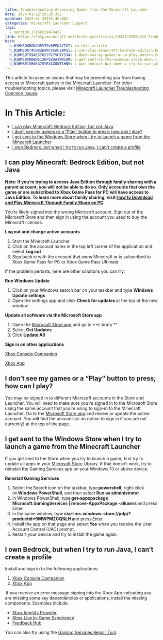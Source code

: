 ```yaml
---
title: Troubleshooting Accessing Games from the Minecraft Launcher
date: 2024-01-22T20:38:35Z
updated: 2024-01-30T18:46:06Z
categories: Minecraft Launcher Support
tags:
  - section_27166539479437
link: https://help.minecraft.net/hc/en-us/articles/23431742854413-Troubleshooting-Accessing-Games-from-the-Minecraft-Launcher
hash:
  h_01HMSDKBGDG95VT9V6PFK4YTGT: in-this-article
  h_01HMSDKT4CHR2E9N71FAC28PS1: i-can-play-minecraft-bedrock-edition-but-not-java
  h_01HMSDT99AES765JPV7VHTY334: i-dont-see-my-games-or-a-play-button-to-press-how-can-i-play
  h_01HMSDXRB0N51XKP0ZDA2W01QM: i-get-sent-to-the-windows-store-when-i-try-to-launch-a-game-from-the-minecraft-launcher
  h_01HMSE1VBGK37GYRYAZ0WT1HNV: i-own-bedrock-but-when-i-try-to-run-java-i-cant-create-a-profile
---
```


This article focuses on issues that may be preventing you from having access to Minecraft games in the Minecraft Launcher. For other troubleshooting topics, please visit [Minecraft Launcher Troubleshooting Common Issues](./Minecraft-Launcher-Support.md).

# In This Article:

- [I can play Minecraft: Bedrock Edition, but not Java](https://help.minecraft.net/hc/en-us/articles/undefined#h_01HMSDKT4CHR2E9N71FAC28PS1)
- [I don’t see my games or a “Play” button to press; how can I play?](https://help.minecraft.net/hc/en-us/articles/undefined#h_01HMSDT99AES765JPV7VHTY334)
- [I get sent to the Windows Store when I try to launch a game from the Minecraft Launcher](https://help.minecraft.net/hc/en-us/articles/undefined#h_01HMSDXRB0N51XKP0ZDA2W01QM)
- [I own Bedrock, but when I try to run Java, I can’t create a profile](https://help.minecraft.net/hc/en-us/articles/undefined#h_01HMSE1VBGK37GYRYAZ0WT1HNV)

## I can play Minecraft: Bedrock Edition, but not Java

**Note: If you’re trying to access Java Edition through family sharing with a parent account, you will not be able to do so. Only accounts that own the game or are subscribed to Xbox Game Pass for PC will have access to Java Edition. To learn more about family sharing, visit [How to Download and Play Minecraft Through Family Share on PC](../Download-Install/How-to-Download-and-Play-Minecraft-Through-Family-Share-on-PC.md).**

You’re likely signed into the wrong Microsoft account. Sign out of the Microsoft Store and then sign in using the account you used to buy the Minecraft licenses.

**Log out and change active accounts**

1.  Start the Minecraft Launcher
2.  Click on the account name in the top left corner of the application and select **Log out**
3.  Sign back in with the account that owns Minecraft or is subscribed to Xbox Game Pass for PC or Xbox Game Pass Ultimate

If the problem persists, here are other solutions you can try:   

**Run Windows Update**

1.  Click on your Windows search bar on your taskbar and type **Windows Update settings**
2.  Open the settings app and click **Check for updates** at the top of the new window

**Update all software via the Microsoft Store app**

1.  Open the [Microsoft Store app](http://aka.ms/MSStoreHome) and go to **Library **
2.  Select **Get Updates**
3.  Click **Update All**

**Sign in on other applications**

[Xbox Console Companion](https://aka.ms/XboxConsoleCompanion)

[Xbox App](https://aka.ms/DLXboxApp)

## I don’t see my games or a “Play” button to press; how can I play?

You may be signed in to different Microsoft accounts in the Store and Launcher. You will need to make sure you’re signed in to the Microsoft Store using the same account that you’re using to sign-in to the Minecraft Launcher. Go to the [Microsoft Store app](http://aka.ms/MSStoreHome) and review or update the active account. You will find the account (or an option to sign in if you are not currently) at the top of the page.

## I get sent to the Windows Store when I try to launch a game from the Minecraft Launcher

If you get sent to the Store when you try to launch a game, first try to update all apps in your [Microsoft Store](http://aka.ms/MSStoreHome) Library. If that doesn’t work, try to reinstall the Gaming Services app on your Windows 10 or above device.  

**Reinstall Gaming Services**

1.  Select the Search icon on the taskbar, type **powershell**, right-click on **Windows PowerShell**, and then select **Run as administrator**.
2.  In Windows PowerShell, type **get-appxpackage Microsoft.GamingServices \| remove-AppxPackage -allusers** and press Enter.
3.  In the same window, type **start ms-windows-store://pdp/?productid=9MWPM2CQNLH** and press Enter.
4.  Install the app on that page and select **Yes** when you receive the User Account Control (UAC) prompt.
5.  Restart your device and try to install the game again.

## I own Bedrock, but when I try to run Java, I can’t create a profile

Install and sign in to the following applications:

1.  [Xbox Console Companion](https://aka.ms/XboxConsoleCompanion)
2.  [Xbox App](https://aka.ms/DLXboxApp)

 If you receive an error message signing into the Xbox App indicating you are missing some key dependencies or applications, install the missing components. Examples include:    

- [Xbox Identity Provider](https://aka.ms/XboxIdentityProvider)
- [Xbox Live In-Game Experience](https://aka.ms/XboxLiveInGame)
- [Feedback Hub](https://aka.ms/DLFeedbackHub)

You can also try using the [Gaming Services Repair Tool](https://support.xbox.com/en-US/help/games-apps/troubleshooting/gaming-services-repair-tool).
